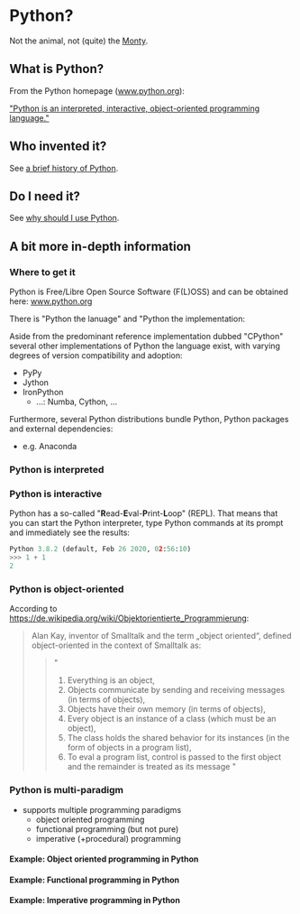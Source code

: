 # Python?

Not the animal, not (quite) the [Monty](https://docs.python.org/3/faq/general.html#why-is-it-called-python).

## What is Python?
From the Python homepage (www.python.org):

["Python is an interpreted, interactive, object-oriented programming language."](https://docs.python.org/3/faq/general.html#what-is-python)

## Who invented it?
See [a brief history of Python](python-history.md).

## Do I need it?
See [why should I use Python](why-python.md).

## A bit more in-depth information

### Where to get it

Python is Free/Libre Open Source Software (F(L)OSS) and can be obtained here: www.python.org

There is "Python the lanuage" and "Python the implementation:

Aside from the predominant reference implementation dubbed "CPython" several other implementations of Python the language exist, with varying degrees of version compatibility and adoption:
 * PyPy
 * Jython
 * IronPython
   * ...: Numba, Cython, ...
 
Furthermore, several Python distributions bundle Python, Python packages and external dependencies:
   * e.g. Anaconda

### Python is interpreted

### Python is interactive

Python has a so-called "**R**ead-**E**val-**P**rint-**L**oop" (REPL). That means that you can start the Python interpreter, type Python commands at its prompt and immediately see the results:

```python
Python 3.8.2 (default, Feb 26 2020, 02:56:10)
>>> 1 + 1
2
```

### Python is object-oriented
   
According to https://de.wikipedia.org/wiki/Objektorientierte_Programmierung: 

> Alan Kay, inventor of Smalltalk and the term „object oriented“, defined object-oriented in the context of Smalltalk as: 
> > "
> >  1. Everything is an object, 
> >  2. Objects communicate by sending and receiving messages (in terms of objects), 
> >  3. Objects have their own memory (in terms of objects), 
> >  4. Every object is an instance of a class (which must be an object), 
> >  5. The class holds the shared behavior for its instances (in the form of objects in a program list), 
> >  6. To eval a program list, control is passed to the first object and the remainder is treated as its message
> > "

### Python is multi-paradigm

 * supports multiple programming paradigms
   * object oriented programming
   * functional programming (but not pure)
   * imperative (+procedural) programming

#### Example: Object oriented programming in Python

#### Example: Functional programming in Python

#### Example: Imperative programming in Python
